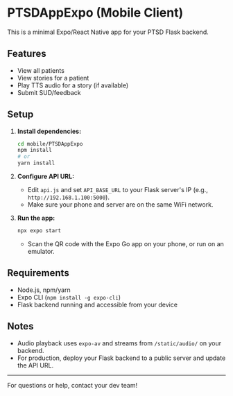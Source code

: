 # PTSDAppExpo (Mobile Client)

This is a minimal Expo/React Native app for your PTSD Flask backend.

## Features
- View all patients
- View stories for a patient
- Play TTS audio for a story (if available)
- Submit SUD/feedback

## Setup
1. **Install dependencies:**
   ```sh
   cd mobile/PTSDAppExpo
   npm install
   # or
   yarn install
   ```
2. **Configure API URL:**
   - Edit `api.js` and set `API_BASE_URL` to your Flask server's IP (e.g., `http://192.168.1.100:5000`).
   - Make sure your phone and server are on the same WiFi network.

3. **Run the app:**
   ```sh
   npx expo start
   ```
   - Scan the QR code with the Expo Go app on your phone, or run on an emulator.

## Requirements
- Node.js, npm/yarn
- Expo CLI (`npm install -g expo-cli`)
- Flask backend running and accessible from your device

## Notes
- Audio playback uses `expo-av` and streams from `/static/audio/` on your backend.
- For production, deploy your Flask backend to a public server and update the API URL.

---

For questions or help, contact your dev team! 